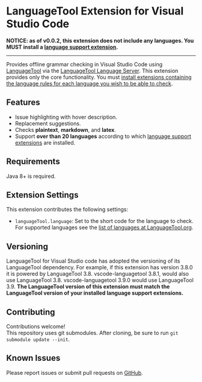 # LanguageTool Extension for Visual Studio Code

**NOTICE: as of v0.0.2, this extension does not include any languages.  You MUST install a [language support extension][lang-exts].**
___
Provides offline grammar checking in Visual Studio Code using [LanguageTool](https://languagetool.org/) via the [LanguageTool Language Server](https://github.com/adamvoss/languagetool-languageserver).  This extension provides only the core functionality.  You must [install extensions containing the language rules for each language you wish to be able to check][lang-exts].

## Features
* Issue highlighting with hover description.
* Replacement suggestions.
* Checks **plaintext**, **markdown**, and **latex**.
* Support **over than 20 languages** according to which [language support extensions][lang-exts] are installed.

## Requirements
Java 8+ is required.

## Extension Settings

This extension contributes the following settings:

* `languageTool.language`: Set to the short code for the language to check.  For supported languages see the [list of languages at LanguageTool.org](https://languagetool.org/languages/).

## Versioning

LanguageTool for Visual Studio code has adopted the versioning of its LanguageTool dependency.  For example, if this extension has version 3.8.0 it is powered by LanguageTool 3.8.  vscode-languagetool 3.8.1, would also use LanguageTool 3.8.  vscode-languagetool 3.9.0 would use LanguageTool 3.9.  **The LanguageTool version of this extension must match the LanguageTool version of your installed language support extensions.**

## Contributing
Contributions welcome!  
This repository uses git submodules.  After cloning, be sure to run `git submodule update --init`.

## Known Issues
Please report issues or submit pull requests on [GitHub](https://github.com/adamvoss/vscode-languagetool).

[lang-exts]: https://marketplace.visualstudio.com/search?term=LanguageTool&target=VSCode
